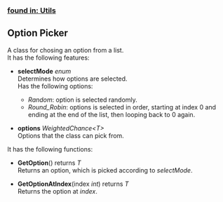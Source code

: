 ### [found in: Utils](https://github.com/Sad-AI-dev/dev-kit_Package/blob/main/Documentation/SubPages/Utils.md)
## Option Picker
A class for chosing an option from a list.  
It has the following features:

- **selectMode** *enum*  
Determines how options are selected.  
Has the following options:
    - *Random*: option is selected randomly.
    - *Round_Robin*: options is selected in order, starting at index 0 and ending at the end of the list, then looping back to 0 again.

- **options** *WeightedChance\<T\>*  
Options that the class can pick from.

It has the following functions:

- **GetOption**() returns *T*  
Returns an option, which is picked according to *selectMode*.

- **GetOptionAtIndex**(index *int*) returns *T*  
Returns the option at *index*.